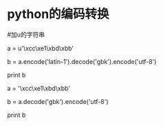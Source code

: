 # python的编码转换

\#加u的字符串

a = u'\xcc\xe1\xbd\xbb'

b = a.encode('latin-1').decode('gbk').encode('utf-8')

print b

a = '\xcc\xe1\xbd\xbb'

b = a.decode('gbk').encode('utf-8')

print b
